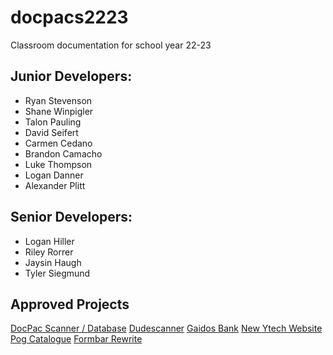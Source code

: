 # docpacs2223
Classroom documentation for school year 22-23

## Junior Developers:
- Ryan Stevenson
- Shane Winpigler
- Talon Pauling
- David Seifert
- Carmen Cedano
- Brandon Camacho
- Luke Thompson
- Logan Danner
- Alexander Plitt

## Senior Developers:
- Logan Hiller
- Riley Rorrer
- Jaysin Haugh
- Tyler Siegmund


## Approved Projects

[DocPac Scanner / Database](https://github.com/csmith1188/docpacs2223)
[Dudescanner](https://github.com/csmith1188/dudescanner)
[Gaidos Bank](https://github.com/csmith1188/GaidosBank)
[New Ytech Website](https://github.com/csmith1188/newsiteproposal)
[Pog Catalogue](https://github.com/csmith1188/OnlyPogs)
[Formbar Rewrite](https://github.com/csmith1188/Formbar.js)